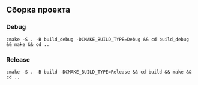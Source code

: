 ## Сборка проекта
### Debug
```shell
cmake -S . -B build_debug -DCMAKE_BUILD_TYPE=Debug && cd build_debug && make && cd ..
```
### Release
```shell
cmake -S . -B build -DCMAKE_BUILD_TYPE=Release && cd build && make && cd ..
```